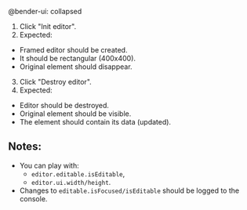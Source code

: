@bender-ui: collapsed

1. Click "Init editor".
2. Expected:
  * Framed editor should be created.
  * It should be rectangular (400x400).
  * Original element should disappear.
3. Click "Destroy editor".
4. Expected:
  * Editor should be destroyed.
  * Original element should be visible.
  * The element should contain its data (updated).

## Notes:

* You can play with:
  * `editor.editable.isEditable`,
  * `editor.ui.width/height`.
* Changes to `editable.isFocused/isEditable` should be logged to the console.
